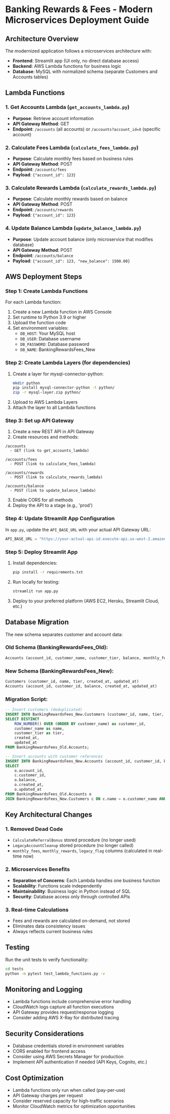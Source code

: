 # Banking Rewards & Fees - Modern Microservices Deployment Guide

## Architecture Overview

The modernized application follows a microservices architecture with:
- **Frontend**: Streamlit app (UI only, no direct database access)
- **Backend**: AWS Lambda functions for business logic
- **Database**: MySQL with normalized schema (separate Customers and Accounts tables)

## Lambda Functions

### 1. Get Accounts Lambda (`get_accounts_lambda.py`)
- **Purpose**: Retrieve account information
- **API Gateway Method**: GET
- **Endpoint**: `/accounts` (all accounts) or `/accounts?account_id=X` (specific account)

### 2. Calculate Fees Lambda (`calculate_fees_lambda.py`)
- **Purpose**: Calculate monthly fees based on business rules
- **API Gateway Method**: POST
- **Endpoint**: `/accounts/fees`
- **Payload**: `{"account_id": 123}`

### 3. Calculate Rewards Lambda (`calculate_rewards_lambda.py`)
- **Purpose**: Calculate monthly rewards based on balance
- **API Gateway Method**: POST
- **Endpoint**: `/accounts/rewards`
- **Payload**: `{"account_id": 123}`

### 4. Update Balance Lambda (`update_balance_lambda.py`)
- **Purpose**: Update account balance (only microservice that modifies database)
- **API Gateway Method**: POST
- **Endpoint**: `/accounts/balance`
- **Payload**: `{"account_id": 123, "new_balance": 1500.00}`

## AWS Deployment Steps

### Step 1: Create Lambda Functions

For each Lambda function:

1. Create a new Lambda function in AWS Console
2. Set runtime to Python 3.9 or higher
3. Upload the function code
4. Set environment variables:
   - `DB_HOST`: Your MySQL host
   - `DB_USER`: Database username
   - `DB_PASSWORD`: Database password
   - `DB_NAME`: BankingRewardsFees_New

### Step 2: Create Lambda Layers (for dependencies)

1. Create a layer for mysql-connector-python:
   ```bash
   mkdir python
   pip install mysql-connector-python -t python/
   zip -r mysql-layer.zip python/
   ```
2. Upload to AWS Lambda Layers
3. Attach the layer to all Lambda functions

### Step 3: Set up API Gateway

1. Create a new REST API in API Gateway
2. Create resources and methods:

```
/accounts
  - GET (link to get_accounts_lambda)
  
/accounts/fees
  - POST (link to calculate_fees_lambda)
  
/accounts/rewards
  - POST (link to calculate_rewards_lambda)
  
/accounts/balance
  - POST (link to update_balance_lambda)
```

3. Enable CORS for all methods
4. Deploy the API to a stage (e.g., 'prod')

### Step 4: Update Streamlit App Configuration

In `app.py`, update the `API_BASE_URL` with your actual API Gateway URL:

```python
API_BASE_URL = "https://your-actual-api-id.execute-api.us-west-2.amazonaws.com/prod"
```

### Step 5: Deploy Streamlit App

1. Install dependencies:
   ```bash
   pip install -r requirements.txt
   ```

2. Run locally for testing:
   ```bash
   streamlit run app.py
   ```

3. Deploy to your preferred platform (AWS EC2, Heroku, Streamlit Cloud, etc.)

## Database Migration

The new schema separates customer and account data:

### Old Schema (BankingRewardsFees_Old):
```sql
Accounts (account_id, customer_name, customer_tier, balance, monthly_fees, monthly_rewards, legacy_flag, created_at, updated_at)
```

### New Schema (BankingRewardsFees_New):
```sql
Customers (customer_id, name, tier, created_at, updated_at)
Accounts (account_id, customer_id, balance, created_at, updated_at)
```

### Migration Script:
```sql
-- Insert customers (deduplicated)
INSERT INTO BankingRewardsFees_New.Customers (customer_id, name, tier, created_at, updated_at)
SELECT DISTINCT 
    ROW_NUMBER() OVER (ORDER BY customer_name) as customer_id,
    customer_name as name,
    customer_tier as tier,
    created_at,
    updated_at
FROM BankingRewardsFees_Old.Accounts;

-- Insert accounts with customer references
INSERT INTO BankingRewardsFees_New.Accounts (account_id, customer_id, balance, created_at, updated_at)
SELECT 
    o.account_id,
    c.customer_id,
    o.balance,
    o.created_at,
    o.updated_at
FROM BankingRewardsFees_Old.Accounts o
JOIN BankingRewardsFees_New.Customers c ON c.name = o.customer_name AND c.tier = o.customer_tier;
```

## Key Architectural Changes

### 1. Removed Dead Code
- `CalculateReferralBonus` stored procedure (no longer used)
- `LegacyAccountCleanup` stored procedure (no longer called)
- `monthly_fees`, `monthly_rewards`, `legacy_flag` columns (calculated in real-time now)

### 2. Microservices Benefits
- **Separation of Concerns**: Each Lambda handles one business function
- **Scalability**: Functions scale independently
- **Maintainability**: Business logic in Python instead of SQL
- **Security**: Database access only through controlled APIs

### 3. Real-time Calculations
- Fees and rewards are calculated on-demand, not stored
- Eliminates data consistency issues
- Always reflects current business rules

## Testing

Run the unit tests to verify functionality:
```bash
cd tests
python -m pytest test_lambda_functions.py -v
```

## Monitoring and Logging

- Lambda functions include comprehensive error handling
- CloudWatch logs capture all function executions
- API Gateway provides request/response logging
- Consider adding AWS X-Ray for distributed tracing

## Security Considerations

- Database credentials stored in environment variables
- CORS enabled for frontend access
- Consider using AWS Secrets Manager for production
- Implement API authentication if needed (API Keys, Cognito, etc.)

## Cost Optimization

- Lambda functions only run when called (pay-per-use)
- API Gateway charges per request
- Consider reserved capacity for high-traffic scenarios
- Monitor CloudWatch metrics for optimization opportunities